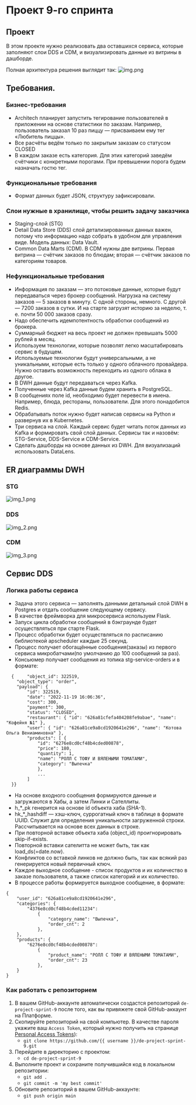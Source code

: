 # Проект 9-го спринта

## Проект

В этом проекте нужно реализовать два оставшихся сервиса, которые заполняют слои DDS и CDM, и визуализировать данные из витрины в дашборде.

Полная архитектура решения выглядит так:
![img.png](img.png)

## Требования.
### Бизнес-требования
- Architech планирует запустить тегирование пользователей в приложении на основе статистики по заказам. Например, пользователь заказал 10 раз пиццу — присваиваем ему тег «Любитель пиццы».
- Все расчёты ведём только по закрытым заказам со статусом CLOSED
- В каждом заказе есть категория. Для этих категорий заведём счётчики с конкретными порогами. При превышении порога будем назначать гостю тег.

### Функциональные требования
- Формат данных будет JSON, структуру зафиксировали.

### Слои нужные в хранилище, чтобы решить задачу заказчика
- Staging-слой (STG)
- Detail Data Store (DDS) слой детализированных данных важен, потому что информацию надо собрать в удобном для управления виде. Модель данных: Data Vault.
- Common Data Marts (CDM). В CDM нужны две витрины. Первая витрина — счётчик заказов по блюдам; вторая — счётчик заказов по категориям товаров.

### Нефункциональные требования
- Информация по заказам — это потоковые данные, которые будут передаваться через брокер сообщений. Нагрузка на систему заказов — 5 заказов в минуту. С одной стороны, немного. С другой — 7200 заказов в сутки. И на старте загрузят историю за неделю, т. е. почти 50 000 заказов сразу.
- Надо обеспечить идемпотентность обработки сообщений из брокера.
- Суммарный бюджет на весь проект не должен превышать 5000 рублей в месяц.
- Используем технологии, которые позволят легко масштабировать сервис в будущем.
- Используемые технологии будут универсальными, а не уникальными, которые есть только у одного облачного провайдера. Нужно оставить возможность переходить из одного облака в другое.
- В DWH данные будут передаваться через Kafka.
- Полученные через Kafka данные будем хранить в PostgreSQL.
- В сообщениях поле id, необходимо будет перевести в имена. Например, блюда, рестораны, пользователи. Для этого понадобится Redis.
- Обрабатывать поток нужно будет написав сервисы на Python и развернув их в Kubernetes.
- Три сервиса на слой. Каждый сервис будет читать поток данных из Kafka и формировать свой слой данных. Сервисы так и назовём: STG-Service, DDS-Service и CDM-Service.
- Сделать дашборды на основе данных из DWH. Для визуализаций использовать DataLens.

## ER диаграммы DWH

### STG
![img_1.png](img_1.png)

### DDS
![img_2.png](img_2.png)

### CDM
![img_3.png](img_3.png)

##  Сервис DDS

### Логика работы сервиса
- Задача этого сервиса — заполнять данными детальный слой DWH в Postgres и отдать сообщение следующему сервису. 
- В качестве фреймворка для микросервиса используем Flask.
- Запуск цикла обработки сообщений в бэкграунде будет осуществляться при старте Flask.
- Процесс обработки будет осуществляться по расписанию библиотекой apscheduler каждые 25 секунд.
- Процесс получает обогащённые сообщения(заказы) из первого сервиса микробатчами(по умолчанию до 100 сообщений за раз).
- Консьюмер получает сообщения из топика stg-service-orders и в формате:
```
  { 	"object_id": 322519,
  	"object_type": "order",
  	"payload": {
		"id": 322519,
		"date": "2022-11-19 16:06:36",
  		"cost": 300,
  		"payment": 300,
  		"status": "CLOSED",
		"restaurant": {	"id": "626a81cfefa404208fe9abae", "name": "Кофейня №1" },
		"user": { "id": "626a81ce9a8cd1920641e296", "name": "Котова Ольга Вениаминовна"	},
	  	"products": [ {
	  		"id": "6276e8cd0cf48b4cded00878",
		  	"price": 180,
		  	"quantity": 1,
		  	"name": "РОЛЛ С ТОФУ И ВЯЛЕНЫМИ ТОМАТАМИ",
		  	"category": "Выпечка"
		  	},
		  	...
	 	]
  }}
```
- На основе входного сообщения формируются данные и загружаются в Хабы, а затем Линки и Сателлиты.
- h_*_pk генерится на основе id объекта хаба (SHA-1).
- hk_*_hashdiff — хэш-ключ, суррогатный ключ в таблице в формате UUID. Служит для определения уникальности загруженной строки. Рассчитывается на основе всех данных в строке.
- При повторной вставке объекта хаба (object_id) проигнорировать skip-if-exists.
- Повторной вставки сателитта не может быть, так как load_ds(=date.now).
- Конфликтов со вставкой линков не должно быть, так как всякий раз генерируется новый первичный ключ.
- Каждое выходное сообщение - список продуктов и их количество в заказе пользователя, а также список категорий и их количество.
- В процессе работы формируется выходное сообщение, в формате:
```
{
	"user_id": "626a81ce9a8cd1920641e296",
	"categories": {
		"4376e8cd0cf48b4cded11234": 
			{
				"category_name": "Выпечка",
				"order_cnt": 2 
			},
	},
	"products": {
		"6276e8cd0cf48b4cded00878":
			{
				"product_name": "РОЛЛ С ТОФУ И ВЯЛЕНЫМИ ТОМАТАМИ",
				"order_cnt": 23
			},
	}	
}
```


### Как работать с репозиторием
1. В вашем GitHub-аккаунте автоматически создастся репозиторий `de-project-sprint-9` после того, как вы привяжете свой GitHub-аккаунт на Платформе.
2. Скопируйте репозиторий на свой компьютер. В качестве пароля укажите ваш `Access Token`, который нужно получить на странице [Personal Access Tokens](https://github.com/settings/tokens)):
	* `git clone https://github.com/{{ username }}/de-project-sprint-9.git`
3. Перейдите в директорию с проектом: 
	* `cd de-project-sprint-9`
4. Выполните проект и сохраните получившийся код в локальном репозитории:
	* `git add .`
	* `git commit -m 'my best commit'`
5. Обновите репозиторий в вашем GitHub-аккаунте:
	* `git push origin main`

